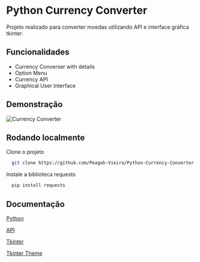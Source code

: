 # Python Currency Converter

Projeto realizado para converter moedas utilizando API e interface gráfica tkinter.

## Funcionalidades

- Currency Converser with details
- Option Menu
- Currency API
- Graphical User Interface

## Demonstração

![Currency Converter](https://github.com/Peagah-Vieira/Python-Currency-Converter/assets/105545343/bc39963d-9c56-4fc7-a932-cf78489a944d)

## Rodando localmente

Clone o projeto

```bash
  git clone https://github.com/Peagah-Vieira/Python-Currency-Converter
```

Instale a biblioteca requests

```bash
  pip install requests
```

## Documentação

[Python](https://www.python.org)

[API](https://rapidapi.com/solutionsbynotnull/api/currency-converter18/)

[Tkinter](https://docs.python.org/3/library/tkinter.html)

[Tkinter Theme](https://github.com/rdbende/Azure-ttk-theme)

